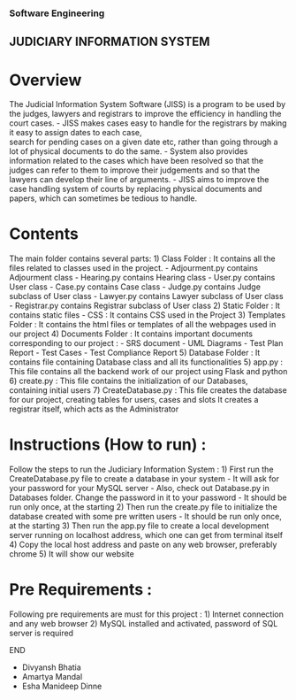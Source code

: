 ### Software Engineering

## JUDICIARY INFORMATION SYSTEM

# Overview

The Judicial Information System Software (JISS) is a program to be used by the judges, lawyers and 
registrars to improve the efficiency in handling the court cases. 
	-	JISS makes cases easy to handle for the registrars by making it easy to assign dates to each case, 	
		search for pending cases on a given date etc, rather than going through a lot of physical documents to do the same.
	-	System also provides information related to the cases which have been resolved so that the judges 
		can refer to them to improve their judgements and so that the lawyers can develop their line of arguments. 
	-	JISS aims to improve the case handling system of courts by replacing physical documents and papers,
		which can sometimes be tedious to handle.

# Contents

The main folder contains several parts:
	1)	Class Folder : It contains all the files related to classes used in the project.
		-	Adjourment.py contains Adjourment class
		-	Hearing.py contains Hearing class
		-	User.py contains User class
		-	Case.py contains Case class
		-	Judge.py contains Judge subclass of User class
		-	Lawyer.py contains Lawyer subclass of User class
		-	Registrar.py contains Registrar subclass of User class
	2)	Static Folder : It contains static files
		-	CSS : It contains CSS used in the Project
	3)	Templates Folder : It contains the html files or templates of all the webpages used in our project
	4)	Documents Folder : It contains important documents corresponding to our project :
			-	SRS document
			-	UML Diagrams
			-	Test Plan Report
			-	Test Cases
			-	Test Compliance Report
	5)	Database Folder : It contains file containing Database class and all its functionalities
	5)	app.py : This file contains all the backend work of our project using Flask and python
	6)	create.py : This file contains the initialization of our Databases, containing initial users
	7)	CreateDatabase.py : This file creates the database for our project, creating tables for users, cases and slots
				It creates a registrar itself, which acts as the Administrator

# Instructions (How to run) :

Follow the steps to run the Judiciary Information System :
	1)	First run the CreateDatabase.py file to create a database in your system
		-	It will ask for your password for your MySQL server
		-	Also, check out Database.py in Databases folder. Change the password in it to your password
		-	It should be run only once, at the starting
	2)	Then run the create.py file to initialize the database created with some pre written users
		-	It should be run only once, at the starting
	3)	Then run the app.py file to create a local development server running on localhost address, which one can get 
				from terminal itself
	4)	Copy the local host address and paste on any web browser, preferably chrome
	5)	It will show our website

# Pre Requirements :

Following pre requirements are must for this project :
	1)	Internet connection and any web browser
	2)	MySQL installed and activated, password of SQL server is required


END

- Divyansh Bhatia
- Amartya Mandal
- Esha Manideep Dinne